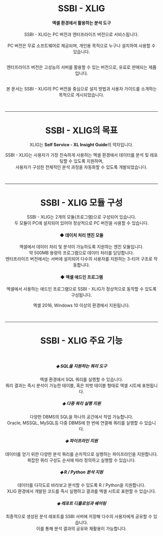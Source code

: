 <div align = center> <h1> SSBI - XLIG </h1> 

<h4>엑셀 환경에서 활용하는 분석 도구</h4>
SSBI - XLIG는 PC 버전과 엔터프라이즈 버전으로 서비스됩니다.
<br><br>
PC 버전은 무료 소프트웨어로 제공되며, 개인용 목적으로 누구나 설치하여 사용할 수 있습니다.
<br><br>

엔터프라이즈 버전은 고성능의 서버를 활용할 수 있는 버전으로, 유료로 판매되는 제품입니다.
<br><br>

본 문서는 SSBI - XLIG의 PC 버전을 중심으로 설치 방법과 사용자 가이드를 소개하는 목적으로 게시되었습니다.

</div><br>

---

<div align = center> <h1> SSBI - XLIG의 목표 </h1>

XLIG는 <b>Self Service - XL Insight Guide</b>의 약자입니다.
<br>

SSBI - XLIG는 사용자가 가장 친숙하게 사용하는 엑셀 환경에서 데이터를 분석 및 레포팅할 수 있도록 지원하며,<br>
 사용자가 구성한 전체적인 분석 과정을 자동화할 수 있도록 개발되었습니다.

</div><br>

---


<div align = center> <h1> SSBI - XLIG 모듈 구성</h1> 

SSBI - XLIG는 2개의 모듈(프로그램)으로 구성되어 있습니다.
<br>
두 모듈이 PC에 설치되어 있어야 정상적으로 PC 버전을 사용할 수 있습니다.<br>

<h4> ◆ 데이처 처리 엔진 모듈 </h4>

엑셀에서 데이터 처리 및 분석이 가능하도록 지원하는 엔진 모듈입니다.
<br>
약 500MB 용량의 프로그램으로 데이터 처리를 담당합니다. 
<br>
엔터프라이즈 버전에서는 서버에 설치되어 다수의 사용자를 지원하는 3-티어 구조로 작동합니다.<br>

<h4> ◆ 엑셀 애드인 프로그램 </h4>

엑셀에서 사용하는 애드인 프로그램으로 SSBI - XLIG가 정상적으로 동작할 수 있도록 구성됩니다.
<br>

엑셀 2016, Windows 10 이상의 환경에서 지원됩니다.

</div><br>

---


<div align = center> <h1> SSBI - XLIG 주요 기능</h1> 
<br>
<h5>◈ SQL을 지원하는 쿼리 도구</h5>

엑셀 환경에서 SQL 쿼리를 실행할 수 있습니다. 
<br>
쿼리 결과는 즉시 분석이 가능한 테이블, 혹은 피벗 테이블 형태로 엑셀 시트에 표현됩니다.
<br>

<h5>◈ 다중 쿼리 실행 지원</h5>

다양한 DBMS의 SQL을 하나의 공간에서 작업 가능합니다. 
<br>
Oracle, MSSQL, MySQL등 다중 DBMS에 한 번에 연결해 쿼리를 실행할 수 있습니다.
<br>

<h5>◈ 파이프라인 지원</h5>

데이터를 얻기 위한 다양한 분석 쿼리를 순차적으로 실행하는 파이프라인을 지원합니다. 
<br>
복잡한 쿼리 구성도 순서에 따라 정의하고 실행할 수 있습니다.
<br>


<h5>◈ R / Python 분석 지원</h5>

데이터를 다각도로 바라보고 분석할 수 있도록 R / Python을 지원합니다.
<br>
XLIG 환경에서 개발된 코드를 즉시 실행하고 결과를 엑셀 시트로 표현할 수 있습니다.
<br>

<h5>◈ 레포트 디플로잉과 쉐어링</h5>

최종적으로 생성된 분석 레포트를 SSBI 서버에 저장해 다수의 사용자에게 공유할 수 있습니다.
<br>
이를 통해 분석 결과의 공유와 재활용이 가능합니다.

<br><br><br>